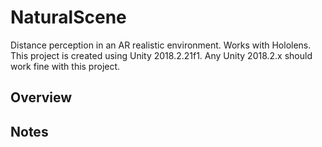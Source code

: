 # NaturalScene
 Distance perception in an AR realistic environment. Works with Hololens.
 This project is created using Unity 2018.2.21f1. Any Unity 2018.2.x should work fine with this project.

## Overview


## Notes